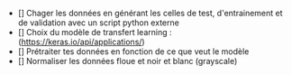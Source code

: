 - [] Chager les données en générant les celles de test, d'entrainement et de validation avec un script python externe
- [] Choix du modèle de transfert learning : (https://keras.io/api/applications/)
- [] Prétraiter tes données en fonction de ce que veut le modèle
- [] Normaliser les données floue et noir et blanc (grayscale)
